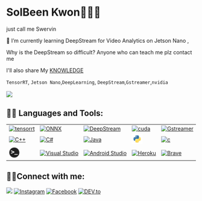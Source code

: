 
# SolBeen Kwon👨🏻‍💻

just call me Swervin

🌱 I’m currently learning DeepStream for Video Analytics on Jetson Nano ,  

Why is the DeepStream so difficult? Anyone who can teach me plz contact me  

I'll also share  My [KNOWLEDGE](https://dev.to/swervin)


`TensorRT`, `Jetson Nano`,`DeepLearning`, `DeepStream`,`Gstreamer`,`nvidia`


<img align='center' src='https://steamuserimages-a.akamaihd.net/ugc/957473855117891289/F7A5B263CDFB96298115BD0134A0D3A437D2F956/' width='600"'>

## 👨‍💻 Languages and Tools:

<table>
    <tbody>
        <tr>
            <td><a href="https://developer.nvidia.com/tensorrt"><img alt="tensorrt" title="tensorrt" height="30px"
                        src="https://assets.nvidiagrid.net/ngc/logos/Tensorrt.png" /></a>
            </td>
            <td><a href="https://onnx.ai/"><img alt="ONNX" title="ONNX" height="28px"
                        src="https://www.pngfind.com/pngs/m/147-1474777_onnx-runtime-logo-today-triangle-hd-png-download.png" /></a>
            </td>
            <td><a href="https://developer.nvidia.com/deepstream-sdk"><img alt="DeepStream" title="DeepStream" height="30px"
                        src="https://i.pinimg.com/originals/25/a1/bb/25a1bbb96884d77ff02bfaa14a47aa15.png" /></a>
            </td>
            <td><a href="https://en.wikipedia.org/wiki/CUDA"><img alt="cuda" title="cuda" height="28px"
                        src="https://upload.wikimedia.org/wikipedia/en/b/b9/Nvidia_CUDA_Logo.jpg" /></a>
            </td>
            <td><a href="https://gstreamer.freedesktop.org/"><img alt="Gstreamer" title="Gstreamer" height="28px"
                        src="https://upload.wikimedia.org/wikipedia/commons/thumb/d/db/Gstreamer-logo.svg/1280px-Gstreamer-logo.svg.png" /></a>
            </td>
        </tr>
        <tr>
            <td><a href="https://wikipedia.org/wiki/C%2B%2B"><img alt="C++" title="C++" height="28px"
                        src="https://img.icons8.com/color/48/000000/c-plus-plus-logo.png" /></a></td>
            <td><a href="https://en.wikipedia.org/wiki/C_Sharp_(programming_language)"><img alt="C#" title="C#" height="28px"
                        src="https://img.icons8.com/color/48/000000/c-sharp-logo.png" /></a></td>
            <td><a href="https://www.oracle.com/kr/java/"><img alt="Java" title="Java" height="28px"
                        src="https://img.icons8.com/color/48/000000/java-coffee-cup-logo.png" /></a></td>
            <td><a href="https://www.python.org/"><img alt="Python" title="Python" height="28px"
                        src="https://raw.githubusercontent.com/github/explore/80688e429a7d4ef2fca1e82350fe8e3517d3494d/topics/python/python.png" /></a>
            </td>
            <td><a href="https://en.wikipedia.org/wiki/C"><img alt="c" title="c" height="28px"
                        src="https://img.icons8.com/color/48/000000/c-programming.png" /></a></td>
        </tr>
        <tr>
            <td><a href="#"><img alt="Terminal" title="Terminal" height="28px"
                        src="https://raw.githubusercontent.com/github/explore/80688e429a7d4ef2fca1e82350fe8e3517d3494d/topics/terminal/terminal.png" /></a>
            </td>
            <td><a href="#"><img alt="Visual Studio" title="Visual Studio Code" height="28px"
                        src="https://img.icons8.com/fluent/48/000000/visual-studio-code-2019.png" /></a></td>
            <td><a href="#"><img alt="Android Studio" title="Android Studio" height="28px"
                        src="https://i.imgur.com/6nJGNMN.png" /></a></td>
            <td><a href="#"><img alt="Heroku" title="Heroku" height="28px"
                        src="https://img.icons8.com/color/48/000000/heroku.png" /></a></td>
            <td><a href="https://brave.com/eyl243"><img alt="Brave" title="Brave" height="28px"
                        src="https://i.imgur.com/UfBWFbP.png" /></a></td>
        </tr>
    </tbody>
</table>

<p align="left">

## 🙋🏾Connect with me:
<a href="mailto:rnjs5162@gmail.com"><img src="https://img.shields.io/badge/-gmail-D14836?style=flat&logo=Gmail&logoColor=white"/></a>
<a href="https://www.instagram.com/___swervin" target="_blank"><img src="https://img.shields.io/badge/Instagram-%23E4405F.svg?&style=flat-square&logo=instagram&logoColor=white" alt="Instagram"></a>
<a href="https://www.facebook.com/profile.php?id=100002142871669" target="_blank"><img src="https://img.shields.io/badge/Facebook-%231877F2.svg?&style=flat-square&logo=facebook&logoColor=white" alt="Facebook"></a>
<a href="https://dev.to/swervin" target="_blank"><img src="https://img.shields.io/badge/DEV-%230A0A0A.svg?&style=flat-square&logo=DEV.to&logoColor=white" alt="DEV.to"></a>
</p>
